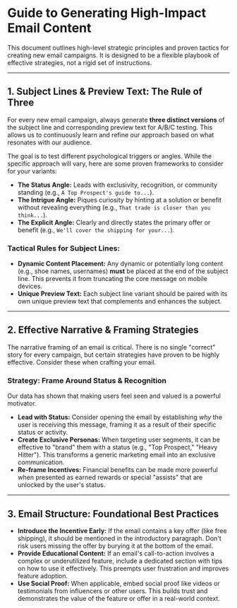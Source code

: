 # Guide to Generating High-Impact Email Content

This document outlines high-level strategic principles and proven tactics for creating new email campaigns. It is designed to be a flexible playbook of effective strategies, not a rigid set of instructions.

---

## 1. Subject Lines & Preview Text: The Rule of Three

For every new email campaign, always generate **three distinct versions** of the subject line and corresponding preview text for A/B/C testing. This allows us to continuously learn and refine our approach based on what resonates with our audience.

The goal is to test different psychological triggers or angles. While the specific approach will vary, here are some proven frameworks to consider for your variants:

*   **The Status Angle:** Leads with exclusivity, recognition, or community standing (e.g., `A Top Prospect's guide to...`).
*   **The Intrigue Angle:** Piques curiosity by hinting at a solution or benefit without revealing everything (e.g., `That trade is closer than you think...`).
*   **The Explicit Angle:** Clearly and directly states the primary offer or benefit (e.g., `We'll cover the shipping for your...`).

### Tactical Rules for Subject Lines:
-   **Dynamic Content Placement:** Any dynamic or potentially long content (e.g., shoe names, usernames) **must** be placed at the end of the subject line. This prevents it from truncating the core message on mobile devices.
-   **Unique Preview Text:** Each subject line variant should be paired with its own unique preview text that complements and enhances the subject.

---

## 2. Effective Narrative & Framing Strategies

The narrative framing of an email is critical. There is no single "correct" story for every campaign, but certain strategies have proven to be highly effective. Consider these when crafting your email.

### Strategy: Frame Around Status & Recognition
Our data has shown that making users feel seen and valued is a powerful motivator.
-   **Lead with Status:** Consider opening the email by establishing *why* the user is receiving this message, framing it as a result of their specific status or activity.
-   **Create Exclusive Personas:** When targeting user segments, it can be effective to "brand" them with a status (e.g., "Top Prospect," "Heavy Hitter"). This transforms a generic marketing email into an exclusive communication.
-   **Re-frame Incentives:** Financial benefits can be made more powerful when presented as earned rewards or special "assists" that are unlocked by the user's status.

---

## 3. Email Structure: Foundational Best Practices

-   **Introduce the Incentive Early:** If the email contains a key offer (like free shipping), it should be mentioned in the introductory paragraph. Don't risk users missing the offer by burying it at the bottom of the email.
-   **Provide Educational Content:** If an email's call-to-action involves a complex or underutilized feature, include a dedicated section with tips on how to use it effectively. This preempts user frustration and improves feature adoption.
-   **Use Social Proof:** When applicable, embed social proof like videos or testimonials from influencers or other users. This builds trust and demonstrates the value of the feature or offer in a real-world context. 